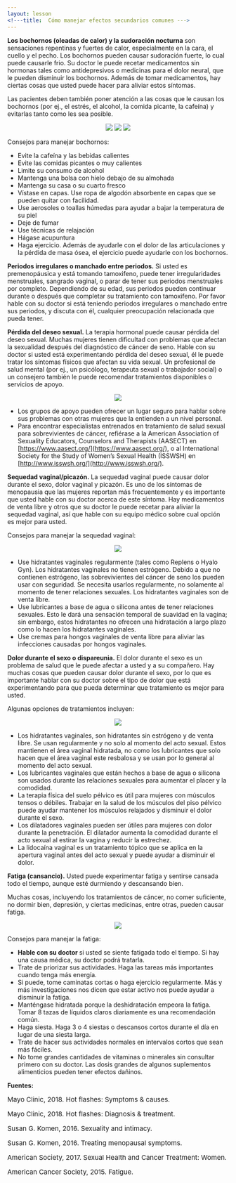 ```yaml
---
layout: lesson
<!---title:  Cómo manejar efectos secundarios comunes --->
---
```

**Los bochornos (oleadas de calor) y la sudoración nocturna** son sensaciones repentinas y fuertes de calor, especialmente en la cara, el cuello y el pecho. Los bochornos pueden causar sudoración fuerte, lo cual puede causarle frio. Su doctor le puede recetar medicamentos sin hormonas tales como antidepresivos o medicinas para el dolor neural, que le pueden disminuir los bochornos. Además de tomar medicamentos, hay ciertas cosas que usted puede hacer para aliviar estos síntomas.

Las pacientes deben también poner atención a las cosas que le causan los bochornos (por ej., el estrés, el alcohol, la comida picante, la cafeína) y evitarlas tanto como les sea posible. 

<p align="center">
<img src="https://scnslabutsa.github.io/myhthelperEduContent/Images/Hotflashes_keepcool.PNG"/>
<img src="https://scnslabutsa.github.io/myhthelperEduContent/Images/Hotflashes_layers.PNG"/>
<img src="https://scnslabutsa.github.io/myhthelperEduContent/Images/Hotflashes_sprays.PNG"/>
</p>

Consejos para manejar bochornos: 
* Evite la cafeína y las bebidas calientes
* Evite las comidas picantes o muy calientes
* Limite su consumo de alcohol
* Mantenga una bolsa con hielo debajo de su almohada
* Mantenga su casa o su cuarto fresco
* Vístase en capas. Use ropa de algodón absorbente en capas que se pueden quitar con facilidad.
* Use aerosoles o toallas húmedas para ayudar a bajar la temperatura de su piel
* Deje de fumar
* Use técnicas de relajación 
* Hágase acupuntura
* Haga ejercicio. Además de ayudarle con el dolor de las articulaciones y la pérdida de masa ósea, el ejercicio puede ayudarle con los bochornos.


**Periodos irregulares o manchado entre periodos.** Si usted es premenopáusica y está tomando tamoxifeno, puede tener irregularidades menstruales, sangrado vaginal, o parar de tener sus periodos menstruales por completo. Dependiendo de su edad, sus periodos pueden continuar durante o después que completar su tratamiento con tamoxifeno. Por favor hable con su doctor si está teniendo periodos irregulares o manchado entre sus periodos, y discuta con él, cualquier preocupación relacionada que pueda tener.

**Pérdida del deseo sexual.** La terapia hormonal puede causar pérdida del deseo sexual. Muchas mujeres tienen dificultad con problemas que afectan la sexualidad después del diagnóstico de cáncer de seno. Hable con su doctor si usted está experimentando pérdida del deseo sexual, él le puede tratar los síntomas físicos que afectan su vida sexual. Un profesional de salud mental (por ej., un psicólogo, terapeuta sexual o trabajador social) o un consejero también le puede recomendar tratamientos disponibles o servicios de apoyo. 

<p align="center">
<img src="https://scnslabutsa.github.io/myhthelperEduContent/Images/whitedoc_AApatient.PNG"/>
</p>

* Los grupos de apoyo pueden ofrecer un lugar seguro para hablar sobre sus problemas con otras mujeres que la entienden a un nivel personal. 
* Para encontrar especialistas entrenados en tratamiento de salud sexual para sobrevivientes de cáncer, refiérase a la American Association of Sexuality Educators, Counselors and Therapists (AASECT) en [https://www.aasect.org/](https://www.aasect.org/), o al International Society for the Study of Women’s Sexual Health (ISSWSH) en [http://www.isswsh.org/](http://www.isswsh.org/).


**Sequedad vaginal/picazón.** La sequedad vaginal puede causar dolor durante el sexo, dolor vaginal y picazón. Es uno de los síntomas de menopausia que las mujeres reportan más frecuentemente y es importante que usted hable con su doctor acerca de este síntoma. Hay medicamentos de venta libre y otros que su doctor le puede recetar para aliviar la sequedad vaginal, así que hable con su equipo médico sobre cual opción es mejor para usted. 

Consejos para manejar la sequedad vaginal:

<p align="center">
<img src="https://scnslabutsa.github.io/myhthelperEduContent/Images/Replens.PNG"/>
</p>

* Use hidratantes vaginales regularmente (tales como Replens o Hyalo Gyn). Los hidratantes vaginales no tienen estrógeno. Debido a que no contienen estrógeno, las sobrevivientes del cáncer de seno los pueden usar con seguridad. Se necesita usarlos regularmente, no solamente al momento de tener relaciones sexuales. Los hidratantes vaginales son de venta libre. 
* Use lubricantes a base de agua o silicona antes de tener relaciones sexuales. Esto le dará una sensación temporal de suavidad en la vagina; sin embargo, estos hidratantes no ofrecen una hidratación a largo plazo como lo hacen los hidratantes vaginales. 
* Use cremas para hongos vaginales de venta libre para aliviar las infecciones causadas por hongos vaginales.


**Dolor durante el sexo o dispareunia.** El dolor durante el sexo es un problema de salud que le puede afectar a usted y a su compañero. Hay muchas cosas que pueden causar dolor durante el sexo, por lo que es importante hablar con su doctor sobre el tipo de dolor que está experimentando para que pueda determinar que tratamiento es mejor para usted.

Algunas opciones de tratamientos incluyen:

<p align="center">
<img src="https://scnslabutsa.github.io/myhthelperEduContent/Images/Komen_AAcouple2.PNG"/>
</p>

* Los hidratantes vaginales, son hidratantes sin estrógeno y de venta libre. Se usan regularmente y no solo al momento del acto sexual. Estos mantienen el área vaginal hidratada, no como los lubricantes que solo hacen que el área vaginal este resbalosa y se usan por lo general al momento del acto sexual. 
* Los lubricantes vaginales que están hechos a base de agua o silicona son usados durante las relaciones sexuales para aumentar el placer y la comodidad. 
* La terapia física del suelo pélvico es útil para mujeres con músculos tensos o débiles. Trabajar en la salud de los músculos del piso pélvico puede ayudar mantener los músculos relajados y disminuir el dolor durante el sexo.
* Los dilatadores vaginales pueden ser útiles para mujeres con dolor durante la penetración. El dilatador aumenta la comodidad durante el acto sexual al estirar la vagina y reducir la estrechez. 
* La lidocaína vaginal es un tratamiento tópico que se aplica en la apertura vaginal antes del acto sexual y puede ayudar a disminuir el dolor. 


**Fatiga (cansancio).** Usted puede experimentar fatiga y sentirse cansada todo el tiempo, aunque esté durmiendo y descansando bien. 

Muchas cosas, incluyendo los tratamientos de cáncer, no comer suficiente, no dormir bien, depresión, y ciertas medicinas, entre otras, pueden causar fatiga. 

<p align="center">
<img src="https://scnslabutsa.github.io/myhthelperEduContent/Images/talkingwithdoctor.PNG"/>
</p>

Consejos para manejar la fatiga:
* <strong>Hable con su doctor </strong>si usted se siente fatigada todo el tiempo. Si hay una causa médica, su doctor podrá tratarla.  
* Trate de priorizar sus actividades. Haga las tareas más importantes cuando tenga más energía.
* Si puede, tome caminatas cortas o haga ejercicio regularmente. Más y más investigaciones nos dicen que estar activo nos puede ayudar a disminuir la fatiga.
* Manténgase hidratada porque la deshidratación empeora la fatiga. Tomar 8 tazas de líquidos claros diariamente es una recomendación común. 
* Haga siesta. Haga 3 o 4 siestas o descansos cortos durante el día en lugar de una siesta larga. 
* Trate de hacer sus actividades normales en intervalos cortos que sean más fáciles. 
* No tome grandes cantidades de vitaminas o minerales sin consultar primero con su doctor. Las dosis grandes de algunos suplementos alimenticios pueden tener efectos dañinos.

**Fuentes:**

<span style="font-size:15px;">Mayo Clinic, 2018. Hot flashes: Symptoms & causes.</span>

<span style="font-size:15px;">Mayo Clinic, 2018. Hot flashes: Diagnosis & treatment.</span>

<span style="font-size:15px;">Susan G. Komen, 2016. Sexuality and intimacy.</span>

<span style="font-size:15px;">Susan G. Komen, 2016. Treating menopausal symptoms.</span>

<span style="font-size:15px;">American Society, 2017. Sexual Health and Cancer Treatment: Women.</span>

<span style="font-size:15px;">American Cancer Society, 2015. Fatigue.</span>
